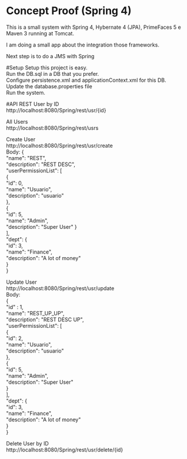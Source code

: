 # Concept Proof (Spring 4)
This is a small system with Spring 4, Hybernate 4 (JPA), PrimeFaces 5 e Maven 3 running at Tomcat.

I am doing a small app about the integration those frameworks.

Next step is to do a JMS with Spring

#Setup
Setup this project is easy.   
Run the DB.sql in a DB that you prefer.   
Configure persistence.xml and applicationContext.xml for this DB.   
Update the database.properties file   
Run the system.

#API REST
User by ID   
http://localhost:8080/Spring/rest/usr/{id}

All Users   
http://localhost:8080/Spring/rest/usrs

Create User   
http://localhost:8080/Spring/rest/usr/create   
Body:
{   
   "name": "REST",   
   "description": "REST DESC",   
   "userPermissionList":    [   
            {   
         "id": 0,   
         "name": "Usuario",   
         "description": "usuario"   
      },   
            {   
         "id": 5,   
         "name": "Admin",   
         "description": "Super User"  }   
   ],   
   "dept":    {   
      "id": 3,   
      "name": "Finance",   
      "description": "A lot of money"   
   }   
}   

Update User   
http://localhost:8080/Spring/rest/usr/update   
Body:   
{   
	"id" : 1,   
   "name": "REST_UP_UP",   
   "description": "REST DESC UP",   
   "userPermissionList":    [   
            {   
         "id": 2,   
         "name": "Usuario",   
         "description": "usuario"   
      },   
            {   
         "id": 5,   
         "name": "Admin",   
         "description": "Super User"   
      }   
   ],   
   "dept":    {   
      "id": 3,   
      "name": "Finance",   
      "description": "A lot of money"   
   }   
}   

Delete User by ID   
http://localhost:8080/Spring/rest/usr/delete/{id}


